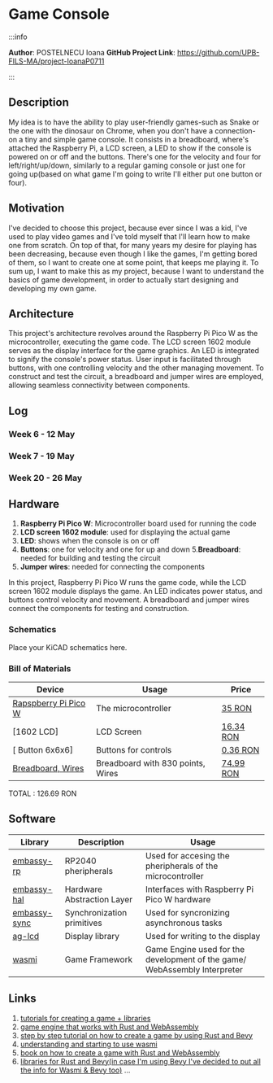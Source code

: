 # Game Console

:::info 

**Author**: POSTELNECU Ioana
**GitHub Project Link**: https://github.com/UPB-FILS-MA/project-IoanaP0711

:::

## Description

My idea is to have the ability to play user-friendly games-such as Snake or the one with the dinosaur on Chrome, when you don't have a connection- on a tiny and simple game console. It consists in a breadboard, where's attached the Raspberry Pi, a LCD screen, a LED to show if the console is powered on or off and the buttons. There's one for the velocity and four for left/right/up/down, similarly to a regular gaming console or just one for going up(based on what game I'm going to write I'll either put one button or four). 

## Motivation

I've decided to choose this project, because ever since I was a kid, I've used to play video games and I've told myself that I'll learn how to make one from scratch. On top of that, for many years my desire for playing has been decreasing, because even though I like the games, I'm getting bored of them, so I want to create one at some point, that keeps me playing it. To sum up, I want to make this as my project, because I want to understand the basics of game development, in order to actually start designing and developing my own game. 

## Architecture 

This project's architecture revolves around the Raspberry Pi Pico W as the microcontroller, executing the game code. The LCD screen 1602 module serves as the display interface for the game graphics. An LED is integrated to signify the console's power status. User input is facilitated through buttons, with one controlling velocity and the other managing movement. To construct and test the circuit, a breadboard and jumper wires are employed, allowing seamless connectivity between components.

## Log

<!-- write every week your progress here -->

### Week 6 - 12 May

### Week 7 - 19 May

### Week 20 - 26 May

## Hardware

1. **Raspberry Pi Pico W**: Microcontroller board used for running the code
2. **LCD screen 1602 module**: used for displaying the actual game
3. **LED**: shows when the console is on or off
4. **Buttons**: one for velocity and one for up and down
5.**Breadboard**: needed for building and testing the circuit
6. **Jumper wires**: needed for connecting the components

In this project, Raspberry Pi Pico W runs the game code, while the LCD screen 1602 module displays the game. An LED indicates power status, and buttons control velocity and movement. A breadboard and jumper wires connect the components for testing and construction.

### Schematics

Place your KiCAD schematics here.

### Bill of Materials

<!-- Fill out this table with all the hardware components that you might need.

The format is 
```
| [Device](link://to/device) | This is used ... | [price](link://to/store) |

```

-->

| Device | Usage | Price |
|--------|--------|-------|
| [Rapspberry Pi Pico W](https://www.raspberrypi.com/documentation/microcontrollers/raspberry-pi-pico.html) | The microcontroller | [35 RON](https://www.optimusdigital.ro/en/raspberry-pi-boards/12394-raspberry-pi-pico-w.html) |
| [1602 LCD] | LCD Screen | [16.34 RON](https://www.optimusdigital.ro/en/lcds/2894-1602-lcd-with-i2c-interface-and-blue-backlight.html) |
| [ Button 6x6x6] | Buttons for controls | [0.36 RON](https://www.optimusdigital.ro/ro/butoane-i-comutatoare/1119-buton-6x6x6.html?search_query=butoane+&results=197) |
| [Breadboard, Wires](https://kits.plusivo.com/microcontroller-starter-kit/claim.html) |Breadboard with 830 points, Wires | [74.99 RON](https://www.optimusdigital.ro/ro/kituri/12333-kit-plusivo-microcontroller-starter.html?search_query=plusivo+microcontroller+starter+kit&results=3) |
TOTAL : 126.69 RON 

## Software

| Library | Description | Usage |
|---------|-------------|-------|
| [embassy-rp](https://github.com/embassy-rs/embassy/tree/main/embassy-rp) | RP2040 pheripherals | Used for accesing the pheripherals of the microcontroller  |
| [embassy-hal](https://github.com/embassy-rs/embassy) | Hardware Abstraction Layer | Interfaces with Raspberry Pi Pico W hardware |
| [embassy-sync](https://github.com/embassy-rs/embassy/tree/main/embassy-sync) | Synchronization primitives | Used for syncronizing asynchronous tasks |
| [ag-lcd](https://github.com/mjhouse/ag-lcd) | Display library | Used for writing to the display |
| [wasmi](https://github.com/wasmi-labs/wasmi) | Game Framework | Game Engine used for the development of the game/ WebAssembly Interpreter |



## Links

<!-- Add a few links that inspired you and that you think you will use for your project -->

1. [tutorials for creating a game + libraries](https://arewegameyet.rs/) 
2. [game engine that works with Rust and WebAssembly](https://github.com/bevyengine/bevy/tree/latest)
3. [step by step tutorial on how to create a game by using Rust and Bevy](https://www.youtube.com/watch?v=E9SzRc9HkOg)
4. [understanding and starting to use wasmi](https://blog.knoldus.com/hosting-wasm-modules-in-rust-easily-using-wasmi/#hosting-in-rust)
5. [book on how to create a game with Rust and WebAssembly](https://www2.irb.hr/korisnici/zskoda/hoffmanWasmRust.pdf)
6. [libraries for Rust and Bevy(in case I'm using Bevy I've decided to put all the info for Wasmi & Bevy too)](https://lib.rs/game-development)
...
